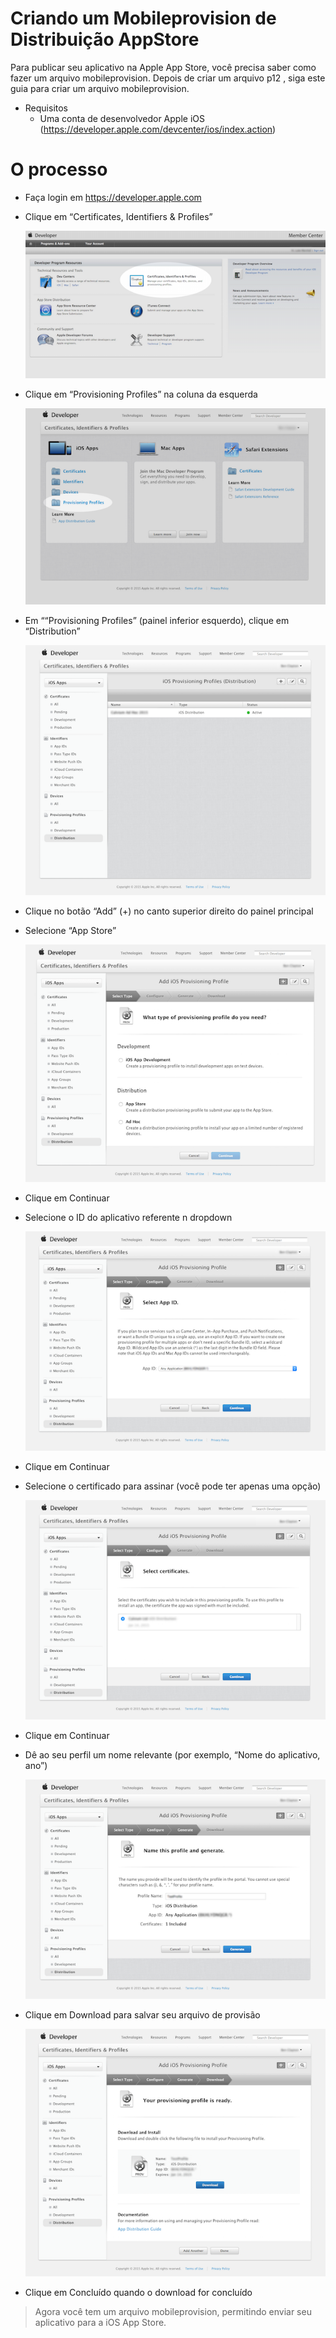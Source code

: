 # Criando um Mobileprovision de Distribuição AppStore

Para publicar seu aplicativo na Apple App Store, você precisa saber como fazer um arquivo mobileprovision. Depois de criar um arquivo p12 , siga este guia para criar um arquivo mobileprovision.

-   Requisitos
    -   Uma conta de desenvolvedor Apple iOS (https://developer.apple.com/devcenter/ios/index.action)

# O processo

-   Faça login em https://developer.apple.com

-   Clique em “Certificates, Identifiers & Profiles”

    ![image](./images/key3imagem1.png)

-   Clique em “Provisioning Profiles” na coluna da esquerda

    ![image](./images/key3imagem2.png)

-   Em ““Provisioning Profiles” (painel inferior esquerdo), clique em “Distribution”

    ![image](./images/key3imagem3.png)

-   Clique no botão “Add” (+) no canto superior direito do painel principal

-   Selecione “App Store”

    ![image](./images/key3imagem4.png)

-   Clique em Continuar

-   Selecione o ID do aplicativo referente n dropdown

    ![image](./images/key3imagem5.png)

-   Clique em Continuar

-   Selecione o certificado para assinar (você pode ter apenas uma opção)

    ![image](./images/key3imagem6.png)

-   Clique em Continuar

-   Dê ao seu perfil um nome relevante (por exemplo, “Nome do aplicativo, ano”)

    ![image](./images/key3imagem7.png)

-   Clique em Download para salvar seu arquivo de provisão

    ![image](./images/key3imagem8.png)

-   Clique em Concluído quando o download for concluído

> Agora você tem um arquivo mobileprovision, permitindo enviar seu aplicativo para a iOS App Store.
